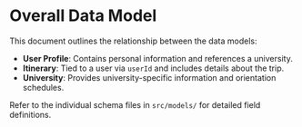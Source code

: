 # Overall Data Model

This document outlines the relationship between the data models:

- **User Profile**: Contains personal information and references a university.
- **Itinerary**: Tied to a user via `userId` and includes details about the trip.
- **University**: Provides university-specific information and orientation schedules.

Refer to the individual schema files in `src/models/` for detailed field definitions.
